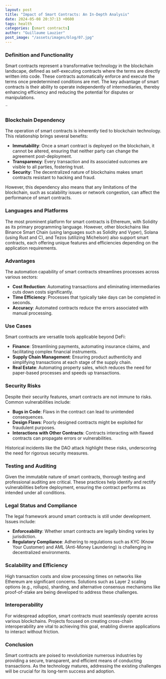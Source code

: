 ```yaml
---
layout: post
title: "Impact of Smart Contracts: An In-Depth Analysis"
date: 2024-05-08 20:37:13 +0600
tags: health
categories: [smart contracts]
author: "Guillaume Lauzier"
post_image: "/assets/images/blog/07.jpg"
---
```


### Definition and Functionality

Smart contracts represent a transformative technology in the blockchain landscape, defined as self-executing contracts where the terms are directly written into code. These contracts automatically enforce and execute the terms once predetermined conditions are met. The key advantage of smart contracts is their ability to operate independently of intermediaries, thereby enhancing efficiency and reducing the potential for disputes or manipulations.

¨
### Blockchain Dependency

The operation of smart contracts is inherently tied to blockchain technology. This relationship brings several benefits:
- **Immutability**: Once a smart contract is deployed on the blockchain, it cannot be altered, ensuring that neither party can change the agreement post-deployment.
- **Transparency**: Every transaction and its associated outcomes are visible to all parties, fostering trust.
- **Security**: The decentralized nature of blockchains makes smart contracts resistant to hacking and fraud.

However, this dependency also means that any limitations of the blockchain, such as scalability issues or network congestion, can affect the performance of smart contracts.


### Languages and Platforms

The most prominent platform for smart contracts is Ethereum, with Solidity as its primary programming language. However, other blockchains like Binance Smart Chain (using languages such as Solidity and Vyper), Solana (using Rust and C), and Tezos (utilizing Michelson) also support smart contracts, each offering unique features and efficiencies depending on the application requirements.


### Advantages

The automation capability of smart contracts streamlines processes across various sectors:
- **Cost Reduction**: Automating transactions and eliminating intermediaries cuts down costs significantly.
- **Time Efficiency**: Processes that typically take days can be completed in seconds.
- **Accuracy**: Automated contracts reduce the errors associated with manual processing.


### Use Cases

Smart contracts are versatile tools applicable beyond DeFi:
- **Finance**: Streamlining payments, automating insurance claims, and facilitating complex financial instruments.
- **Supply Chain Management**: Ensuring product authenticity and simplifying transactions at each stage of the supply chain.
- **Real Estate**: Automating property sales, which reduces the need for paper-based processes and speeds up transactions.


### Security Risks

Despite their security features, smart contracts are not immune to risks. Common vulnerabilities include:
- **Bugs in Code**: Flaws in the contract can lead to unintended consequences.
- **Design Flaws**: Poorly designed contracts might be exploited for fraudulent purposes.
- **Interactions with Other Contracts**: Contracts interacting with flawed contracts can propagate errors or vulnerabilities.

Historical incidents like the DAO attack highlight these risks, underscoring the need for rigorous security measures.


### Testing and Auditing

Given the immutable nature of smart contracts, thorough testing and professional auditing are critical. These practices help identify and rectify vulnerabilities before deployment, ensuring the contract performs as intended under all conditions.


### Legal Status and Compliance

The legal framework around smart contracts is still under development. Issues include:
- **Enforceability**: Whether smart contracts are legally binding varies by jurisdiction.
- **Regulatory Compliance**: Adhering to regulations such as KYC (Know Your Customer) and AML (Anti-Money Laundering) is challenging in decentralized environments.


### Scalability and Efficiency

High transaction costs and slow processing times on networks like Ethereum are significant concerns. Solutions such as Layer 2 scaling options (e.g., rollups), sharding, and alternative consensus mechanisms like proof-of-stake are being developed to address these challenges.


### Interoperability

For widespread adoption, smart contracts must seamlessly operate across various blockchains. Projects focused on creating cross-chain interoperability are vital to achieving this goal, enabling diverse applications to interact without friction.


### Conclusion

Smart contracts are poised to revolutionize numerous industries by providing a secure, transparent, and efficient means of conducting transactions. As the technology matures, addressing the existing challenges will be crucial for its long-term success and adoption.